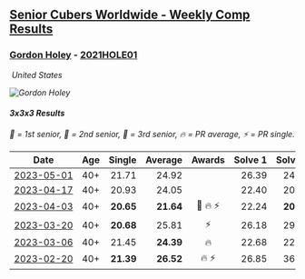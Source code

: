<style>table {white-space: nowrap;}</style>
<link rel="stylesheet" type="text/css" href="/scw-comp/css/flags.css" />

## [Senior Cubers Worldwide - Weekly Comp Results](/scw-comp/results/)
### [Gordon Holey](README.md) - [2021HOLE01](https://www.worldcubeassociation.org/persons/2021HOLE01?event=333)

<i class="flag flag-US" />&nbsp;United States

![Gordon Holey](1642020105.jpg)

#### 3x3x3 Results

<span style="white-space: nowrap;">🥇 = 1st senior</span>, <span style="white-space: nowrap;">🥈 = 2nd senior</span>, <span style="white-space: nowrap;">🥉 = 3rd senior</span>, <span style="white-space: nowrap;">🔥 = PR average</span>, <span style="white-space: nowrap;">⚡ = PR single</span>.

| Date | Age | Single | Average | Awards | Solve 1 | Solve 2 | Solve 3 | Solve 4 | Solve 5 | Video |
| :--: | :--: | --: | --: | :--: | --: | --: | --: | --: | --: | :-- |
| [2023-05-01](../../results/2023-05-01/333.md) | 40+ | 21.71 | 24.92 |  | 26.39 | 24.93 | 25.38 | 21.71 | 24.46 | [Desktop](https://www.facebook.com/766997877/videos/250718377630088) / [Mobile](https://m.facebook.com/766997877/videos/250718377630088) |
| [2023-04-17](../../results/2023-04-17/333.md) | 40+ | 20.93 | 24.05 |  | 22.40 | 20.93 | 29.42 | 24.49 | 25.27 | [Desktop](https://www.facebook.com/766997877/videos/627603272565014) / [Mobile](https://m.facebook.com/766997877/videos/627603272565014) |
| [2023-04-03](../../results/2023-04-03/333.md) | 40+ | **20.65** | **21.64** | 🥉 🔥 ⚡ | 22.24 | **20.65** | 21.91 | 20.76 | 23.81 | [Desktop](https://www.facebook.com/766997877/videos/773236254151635) / [Mobile](https://m.facebook.com/766997877/videos/773236254151635) |
| [2023-03-20](../../results/2023-03-20/333.md) | 40+ | **20.68** | 25.81 | ⚡ | 26.18 | 29.63 | 21.63 | 30.06 | **20.68** | [Desktop](https://www.facebook.com/766997877/videos/1787580071678487) / [Mobile](https://m.facebook.com/766997877/videos/1787580071678487) |
| [2023-03-06](../../results/2023-03-06/333.md) | 40+ | 21.45 | **24.39** | 🔥 | 22.68 | 22.92 | 28.86 | 21.45 | 27.58 | [Desktop](https://www.facebook.com/766997877/videos/1750397598688642) / [Mobile](https://m.facebook.com/766997877/videos/1750397598688642) |
| [2023-02-20](../../results/2023-02-20/333.md) | 40+ | **21.39** | **26.52** | 🔥 ⚡ | 26.85 | 36.14 | 31.05 | **21.39** | 21.66 | [Desktop](https://www.facebook.com/events/569225115154363/permalink/574076274669247) / [Mobile](https://m.facebook.com/events/569225115154363?view=permalink&id=574076274669247) |


<!-- Global site tag (gtag.js) - Google Analytics -->
<script async src="https://www.googletagmanager.com/gtag/js?id=UA-86348435-3"></script>
<script>window.dataLayer = window.dataLayer || []; function gtag() {dataLayer.push(arguments);} gtag('js', new Date()); gtag('config', 'UA-86348435-3');</script>
